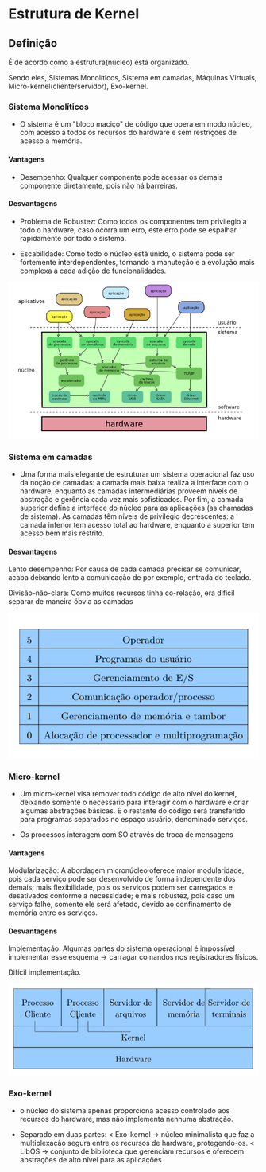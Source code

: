 # Estrutura de Kernel

## Definição

É de acordo como a estrutura(núcleo) está organizado.

Sendo eles, Sistemas Monolíticos, Sistema em camadas, Máquinas Virtuais, Micro-kernel(cliente/servidor), Exo-kernel.

### Sistema Monolíticos

- O sistema é um "bloco maciço" de código que opera em modo núcleo, com acesso a todos os recursos do hardware e sem restrições de acesso a memória.

#### Vantagens

- Desempenho: Qualquer componente pode acessar os demais componente diretamente, pois não há barreiras.

#### Desvantagens

- Problema de Robustez: Como todos os componentes tem privilegio a todo o hardware, caso ocorra um erro, este erro pode se espalhar rapidamente por todo o sistema.

- Escabilidade: Como todo o núcleo está unido, o sistema pode ser fortemente interdependentes, tornando a manuteção e a evolução mais complexa a cada adição de funcionalidades.

![Estrutura de monolítico](../img/fundamentos_de_SO/monolitico.png)

### Sistema em camadas

- Uma forma mais elegante de estruturar um sistema operacional faz uso da noção de camadas: a camada mais baixa realiza a interface com o hardware, enquanto as camadas intermediárias proveem níveis de abstração e gerência cada vez mais sofisticados. Por fim, a camada superior define a interface do núcleo para as aplicações (as chamadas de sistema). As camadas têm níveis de privilégio decrescentes: a camada inferior tem acesso total ao hardware, enquanto a superior tem acesso bem mais restrito.

#### Desvantagens

Lento desempenho: Por causa de cada camada precisar se comunicar, acaba deixando lento a comunicação de por exemplo, entrada do teclado.

Divisão-não-clara: Como muitos recursos tinha co-relação, era dificil separar de maneira óbvia as camadas

![Estrutura em camadas](../img/fundamentos_de_SO/so_camadas.png)

### Micro-kernel

- Um micro-kernel visa remover todo código de alto nível do kernel, deixando somente o necessário para interagir com o hardware e criar algumas abstrações básicas. E o restante do código será transferido para programas separados no espaço usuário, denominado serviços.

- Os processos interagem com SO através de troca de mensagens

#### Vantagens

Modularização: A  abordagem micronúcleo oferece maior modularidade, pois cada serviço pode ser desenvolvido de forma independente dos demais; mais flexibilidade, pois os serviços podem ser carregados e desativados conforme a necessidade; e mais robustez, pois caso um serviço falhe, somente ele será afetado, devido ao confinamento de memória entre os serviços.

#### Desvantagens

Implementação: Algumas partes do sistema operacional é impossível implementar esse esquema -> carragar comandos nos registradores físicos.

Difícil implementação.


![Abordagem micro-kernel](../img/fundamentos_de_SO/micro.png)


### Exo-kernel

- o núcleo do sistema apenas proporciona acesso controlado aos recursos do hardware, mas não implementa nenhuma abstração.

- Separado em duas partes: < Exo-kernel -> núcleo minimalista que faz a multiplexação segura entre os recursos de hardware, protegendo-os. < LibOS  -> conjunto de biblioteca que gerenciam recursos e oferecem abstrações de alto nível para as aplicações






